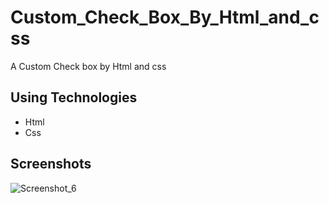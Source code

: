 # Custom_Check_Box_By_Html_and_css
A Custom Check box by Html and css

## Using Technologies
- Html
- Css

## Screenshots
![Screenshot_6](https://user-images.githubusercontent.com/90706926/220100450-9b7cac21-c9e0-48ef-b8c2-b544c9e305a1.png)
